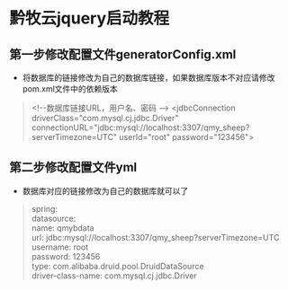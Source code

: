 # 黔牧云jquery启动教程

## 第一步修改配置文件generatorConfig.xml
- 将数据库的链接修改为自己的数据库链接，如果数据库版本不对应请修改pom.xml文件中的依赖版本
>  \<!--数据库链接URL，用户名、密码 -->
   \<jdbcConnection driverClass="com.mysql.cj.jdbc.Driver" connectionURL="jdbc:mysql://localhost:3307/qmy_sheep?serverTimezone=UTC" userId="root" password="123456">
## 第二步修改配置文件yml
- 数据库对应的链接修改为自己的数据库就可以了
> spring:  <br/>
     datasource: <br/>
      name: qmybdata <br/>
      url: jdbc:mysql://localhost:3307/qmy_sheep?serverTimezone=UTC <br/>
      username: root <br/>
      password: 123456 <br/>
      type: com.alibaba.druid.pool.DruidDataSource <br/>
      driver-class-name: com.mysql.cj.jdbc.Driver <br/>
